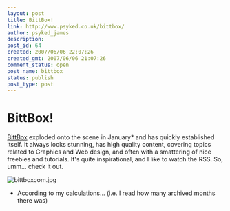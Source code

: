 ```yaml
---
layout: post
title: BittBox!
link: http://www.psyked.co.uk/bittbox/
author: psyked_james
description: 
post_id: 64
created: 2007/06/06 22:07:26
created_gmt: 2007/06/06 21:07:26
comment_status: open
post_name: bittbox
status: publish
post_type: post
---
```


# BittBox!

[BittBox](http://www.bittbox.com) exploded onto the scene in January* and has quickly established itself. It always looks stunning, has high quality content, covering topics related to Graphics and Web design, and often with a smattering of nice freebies and tutorials. It's quite inspirational, and I like to watch the RSS. So, umm... check it out. 

![bittboxcom.jpg](http://uploads.psyked.co.uk/2007/06/bittboxcom.jpg)

* According to my calculations... (i.e. I read how many archived months there was)